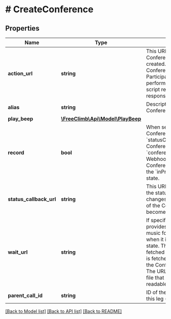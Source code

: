 # # CreateConference

## Properties

Name | Type | Description | Notes
------------ | ------------- | ------------- | -------------
**action_url** | **string** | This URL is invoked once the Conference is successfully created. Actions on the Conference, such as adding Participants, can be performed via the PerCL script returned in the response. |
**alias** | **string** | Descriptive name for the Conference. | [optional]
**play_beep** | [**\FreeClimb\Api\Model\PlayBeep**](PlayBeep.md) |  | [optional]
**record** | **bool** | When set to &#x60;true&#x60;, the entire Conference is recorded. The &#x60;statusCallbackUrl&#x60; of the Conference will receive a &#x60;conferenceRecordingEnded&#x60; Webhook when the Conference transitions from the &#x60;inProgress&#x60; to empty state. | [optional]
**status_callback_url** | **string** | This URL is invoked when the status of the Conference changes or when a recording of the Conference has become available. | [optional]
**wait_url** | **string** | If specified, this URL provides the custom hold music for the Conference when it is in the populated state. This attribute is always fetched using HTTP GET and is fetched just once – when the Conference is created. The URL must be an audio file that is reachable and readable by FreeClimb. | [optional]
**parent_call_id** | **string** | ID of the Call that created this leg (child call). | [optional]

[[Back to Model list]](../../README.md#models) [[Back to API list]](../../README.md#endpoints) [[Back to README]](../../README.md)
